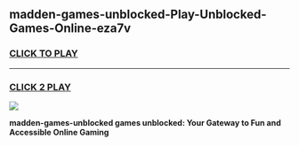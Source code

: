 
## madden-games-unblocked-Play-Unblocked-Games-Online-eza7v
<h3>
<a href="https://premium76.site?title=madden-games-unblocked&ref=25A">CLICK TO PLAY</a></h3>
<hr>

<h3>
<a href="https://premium76.site?title=madden-games-unblocked&ref=25A">CLICK 2 PLAY</a>
  
</h3>

<a href="https://premium76.site?title=madden-games-unblocked&ref=25A"><img src="https://clearcache.store/games.png"></a>


**madden-games-unblocked games unblocked: Your Gateway to Fun and Accessible Online Gaming**

